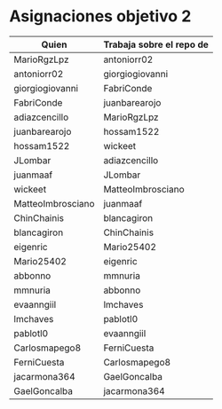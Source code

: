 # Asignaciones objetivo 2

| Quien             | Trabaja sobre el repo de |
|-------------------|--------------------------|
| MarioRgzLpz       | antoniorr02              |
| antoniorr02       | giorgiogiovanni          |
| giorgiogiovanni   | FabriConde               |
| FabriConde        | juanbarearojo            |
| adiazcencillo     | MarioRgzLpz              |
| juanbarearojo     | hossam1522               |
| hossam1522        | wickeet                  |
| JLombar           | adiazcencillo            |
| juanmaaf          | JLombar                  |
| wickeet           | MatteoImbrosciano        |
| MatteoImbrosciano | juanmaaf                 |
| ChinChainis       | blancagiron              |
| blancagiron       | ChinChainis              |
| eigenric          | Mario25402               |
| Mario25402        | eigenric                 |
| abbonno           | mmnuria                  |
| mmnuria           | abbonno                  |
| evaanngiil        | lmchaves                 |
| lmchaves          | pablotl0                 |
| pablotl0          | evaanngiil               |
| Carlosmapego8     | FerniCuesta              |
| FerniCuesta       | Carlosmapego8            |
| jacarmona364      | GaelGoncalba             |
| GaelGoncalba      | jacarmona364             |



